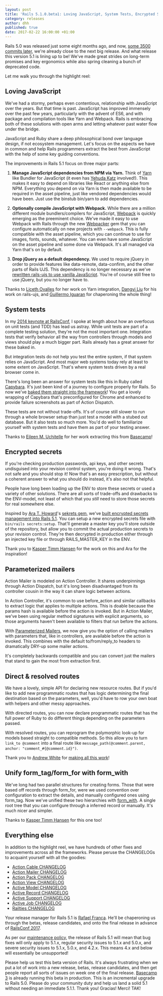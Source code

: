 ```yaml
---
layout: post
title: 'Rails 5.1.0.beta1: Loving JavaScript, System Tests, Encrypted Secrets, and more'
category: releases
author: dhh
published: true
date: 2017-02-22 16:00:00 +01:00
---
```

Rails 5.0 was released just some eight months ago, and now, [some 3500 commits later](https://github.com/rails/rails/compare/v5.0.0...master/), we're already close to the next big release. And what release this version 5.1 is lining up to be! We've made great strides on long-term promises and key ergonomics while also spring cleaning a bunch of deprecated code. 

Let me walk you through the highlight reel:


## Loving JavaScript

We've had a stormy, perhaps even contentious, relationship with JavaScript over the years. But that time is past. JavaScript has improved immensely over the past few years, particularly with the advent of ES6, and with package and compilation tools like Yarn and Webpack. Rails is embracing both of these solutions with open arms and letting whatever past water flow under the bridge.

JavaScript and Ruby share a deep philosophical bond over language design, if not ecosystem management. Let's focus on the aspects we have in common and help Rails programmers extract the best from JavaScript with the help of some key guiding conventions.

The improvements in Rails 5.1 focus on three major parts:

1. **Manage JavaScript dependencies from NPM via Yarn.** Think of [Yarn](https://yarnpkg.com/en/) like Bundler for JavaScript (it even has [Yehuda Katz](https://github.com/wycats) involved!). This makes it easy to depend on libraries like React or anything else from NPM. Everything you depend on via Yarn is then made available to be required in the asset pipeline, just like vendored dependencies would have been. Just use the binstub bin/yarn to add dependencies.

2. **Optionally compile JavaScript with Webpack.** While there are a million different module bundlers/compilers for JavaScript, [Webpack](https://webpack.github.io/) is quickly emerging as the preeminent choice. We've made it easy to use Webpack with Rails through the new [Webpacker](https://github.com/rails/webpacker) gem that you can configure automatically on new projects with `--webpack`. This is fully compatible with the asset pipeline, which you can continue to use for images, fonts, sounds, whatever. You can even have some JavaScript on the asset pipeline and some done via Webpack. It's all managed via Yarn that's on by default.

3. **Drop jQuery as a default dependency.** We used to require jQuery in order to provide features like data-remote, data-confirm, and the other parts of Rails UJS. This dependency is no longer necessary as we've [rewritten rails-ujs to use vanilla JavaScript](https://github.com/rails/rails-ujs). You're of course still free to use jQuery, but you no longer have to.


Thanks to [Liceth Ovalles](https://github.com/Liceth) for her work on Yarn integration, [Dangyi Liu](https://github.com/liudangyi) for his work on rails-ujs, and [Guillermo Iguaran](https://github.com/guilleiguaran) for chaperoning the whole thing!


## System tests

In my [2014 keynote at RailsConf](https://www.youtube.com/watch?v=9LfmrkyP81M), I spoke at length about how an overfocus on unit tests (and TDD) has lead us astray. While unit tests are part of a complete testing solution, they're not the most important one. Integration tests that verify behavior all the way from controllers through models and views should play a much bigger part. Rails already has a great answer for these baked in.

But integration tests do not help you test the entire system, if that system relies on JavaScript. And most major web systems today rely at least to some extent on JavaScript. That's where system tests driven by a real browser come in.

There's long been an answer for system tests like this in Ruby called [Capybara](http://teamcapybara.github.io/capybara/). It's just been kind of a journey to configure properly for Rails. So now we've [baked them straight into the framework](https://github.com/rails/rails/blob/master/actionpack/lib/action_dispatch/system_test_case.rb#L11)! You get a lovely wrapping of Capybara that's preconfigured for Chrome and enhanced to provide failure screenshots as part of Action Dispatch.

These tests are not without trade-offs. It's of course still slower to run through a whole browser setup than just test a model with a stubed out database. But it also tests so much more. You'd do well to familiarize yourself with system tests and have them as part of your testing answer.

Thanks to [Eileen M. Uchitelle](https://github.com/eileencodes) for her work extracting this from [Basecamp](https://basecamp.com)!


## Encrypted secrets

If you're checking production passwords, api keys, and other secrets undisguised into your revision control system, you're doing it wrong. That's not safe and you should stop it! Now that's an easy prescription, but without a coherent answer to what you should do instead, it's also not that helpful.

People have long been loading up the ENV to store these secrets or used a variety of other solutions. There are all sorts of trade-offs and drawbacks to the ENV-model, not least of which that you _still_ need to store those secrets for real somewhere else.

Inspired by [Ara T. Howard](https://github.com/ahoward)'s [sekrets gem](https://github.com/ahoward/sekrets), we've [built encrypted secrets management into Rails 5.1](https://github.com/rails/rails/pull/28038). You can setup a new encrypted secrets file with `bin/rails secrets:setup`. That'll generate a master key you'll store outside of the repository, but allow you to commit the actual production secrets to your revision control. They're then decrypted in production either through an injected key file or through RAILS_MASTER_KEY in the ENV.

Thank you to [Kasper Timm Hansen][kasper] for the work on this and Ara for the inspiration!


## Parameterized mailers

Action Mailer is modeled on Action Controller. It shares underpinnings through Action Dispatch, but it's long been disadvantaged from its controller cousin in the way it can share logic between actions. 

In Action Controller, it's common to use before_action and similar callbacks to extract logic that applies to multiple actions. This is doable because the params hash is available before the action is invoked. But in Action Mailer, we've been using regular method signatures with explicit arguments, so those arguments haven't been available to filters that run before the actions.

With [Parameterized Mailers](https://github.com/rails/rails/blob/master/actionmailer/lib/action_mailer/parameterized.rb#L2), we now give you the option of calling mailers with parameters that, like in controllers, are available before the action is invoked. This combines with the default to/from/reply_to headers to dramatically DRY-up some mailer actions.

It's completely backwards compatible and you can convert just the mailers that stand to gain the most from extraction first.


## Direct & resolved routes

We have a lovely, simple API for declaring new resource routes. But if you'd like to add new programmatic routes that has logic determining the final destination based on the parameters, well, you'd have to row your own boat with helpers and other messy approaches.

With directed routes, you can now declare programmatic routes that has the full power of Ruby to do different things depending on the parameters passed.

With resolved routes, you can reprogram the polymorphic look-up for models based straight to compatible methods. So this allow you to turn `link_to @comment` into a final route like `message_path(@comment.parent, anchor: "comment_#{@comment.id}")`.

Thank you to [Andrew White](https://github.com/pixeltrix) for [making all this work](https://github.com/rails/rails/pull/23138)!


## Unify form_tag/form_for with form_with

We've long had two parallel structures for creating forms. Those that were based off records through form_for, were we used convention over configuration to extract the details, and manually configured ones using form_tag. Now we've unified these two hierarchies with [form_with](https://github.com/rails/rails/issues/25197). A single root tree that you can configure through a inferred record or manually. It's much nicer and simpler.

Thanks to [Kasper Timm Hansen][kasper] for this one too!


## Everything else

In addition to the highlight reel, we have hundreds of other fixes and improvements across all the frameworks. Please peruse the CHANGELOGs to acquaint yourself with all the goodies:

* [Action Cable CHANGELOG](https://github.com/rails/rails/blob/v5.1.0.beta1/actioncable/CHANGELOG.md)
* [Action Mailer CHANGELOG](https://github.com/rails/rails/blob/v5.1.0.beta1/actionmailer/CHANGELOG.md)
* [Action Pack CHANGELOG](https://github.com/rails/rails/blob/v5.1.0.beta1/actionpack/CHANGELOG.md)
* [Action View CHANGELOG](https://github.com/rails/rails/blob/v5.1.0.beta1/actionview/CHANGELOG.md)
* [Active Model CHANGELOG](https://github.com/rails/rails/blob/v5.1.0.beta1/activemodel/CHANGELOG.md)
* [Active Record CHANGELOG](https://github.com/rails/rails/blob/v5.1.0.beta1/activerecord/CHANGELOG.md)
* [Active Support CHANGELOG](https://github.com/rails/rails/blob/v5.1.0.beta1/activesupport/CHANGELOG.md)
* [Active Job CHANGELOG](https://github.com/rails/rails/blob/v5.1.0.beta1/activejob/CHANGELOG.md)
* [Railties CHANGELOG](https://github.com/rails/rails/blob/v5.1.0.beta1/railties/CHANGELOG.md)

Your release manager for Rails 5.1 is [Rafael França][rafaelfranca]. He'll be chaperoning us through the betas, release candidates, and onto the final release in advance of [RailsConf 2017](http://railsconf.com/).

As per our [maintenance policy][maintenance-policy], the release of Rails 5.1 will mean that bug fixes will only apply to 5.1.x, regular security issues to 5.1.x and 5.0.x, and severe security issues to 5.1.x, 5.0.x, and 4.2.x. This means 4.x and below will essentially be unsupported!

Please help us test this beta version of Rails. It's always frustrating when we put a lot of work into a new release, betas, release candidates, and then get people report all sorts of issues on week one of the final release. [Basecamp 3](https://basecamp.com) is already running this beta in production. This is an incremental upgrade to Rails 5.0. Please do your community duty and help us land a solid 5.1 without needing an immediate 5.1.1. Thank you! Gracias! Merci! TAK!


[kasper]: https://github.com/kaspth
[rafaelfranca]: https://github.com/rafaelfranca
[maintenance-policy]: http://guides.rubyonrails.org/maintenance_policy.html
